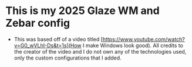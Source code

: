 # This is my 2025 Glaze WM and Zebar config

- This was based off of a video titled [https://www.youtube.com/watch?v=G0_wVLhI-Ds&t=1s](How I make Windows look good). All credits to the creator of the video and I do not own any of the technologies used, only the custom configurations that I added.
